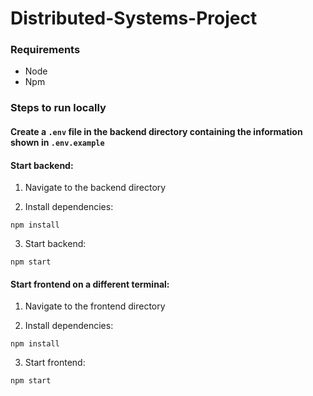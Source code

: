 # Distributed-Systems-Project

### Requirements
- Node
- Npm

### Steps to run locally
#### Create a `.env` file in the backend directory containing the information shown in `.env.example`

#### Start backend:
1. Navigate to the backend directory

2. Install dependencies:
```
npm install
```

3. Start backend:
```
npm start
```

#### Start frontend on a different terminal:
1. Navigate to the frontend directory

2. Install dependencies:
```
npm install
```

3. Start frontend:
```
npm start
```
